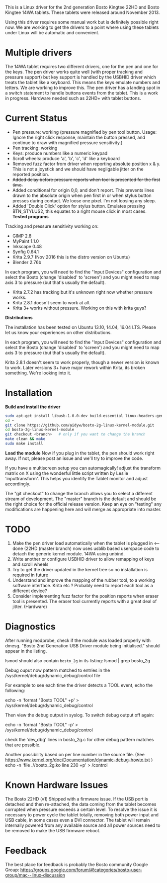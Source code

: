 This is a Linux driver for the 2nd generation Bosto Kingtee 22HD and Bosto Kingtee 14WA tablets.
These tablets were released around November 2013.

Using this driver requires some manual work but is definitely possible right now. We are
working to get the drivers to a point where using these tablets under Linux will be automatic
and convenient.

Multiple drivers
================

The 14WA tablet requires two different drivers, one for the pen and one for the keys.
The pen driver works quite well (with proper tracking and pressure support) but key support
is handled by the USBHID driver which treats the tablet like a keyboard. This means the keys
emulate numbers and letters. We are working to improve this.
The pen driver has a landing spot in a switch statement to handle buttons events from the tablet. This is a work in progress.
Hardware needed such as 22HD+ with tablet buttons.

Current Status
==============

* Pen pressure: working (pressure magnified by pen tool button. Usage: Ignore the right click response, maintain the button pressed, and continue to draw with magnified pressure sensitivity.)
* Pen tracking: working
* Keys: produce numbers like a numeric keypad
* Scroll wheels: produce 'a', 'b', 'c', 'd' like a keyboard
* Removed fuzz factor from driver when reporting absolute position x & y. This is not a joystick and we should have negligable jitter on the reported position.
* ~~Added delay before pressure reports when tool is presented for the first time.~~
* Added conditional for origin 0,0, and don't report. This prevents lines drawn to the absolute origin when pen first in or when stylus button presses during contact. We loose one pixel. I'm not loosing any sleep.
* Added 'Double Click' option for stylus button. Emulates pressing BTN_STYLUS2, this equates to a right mouse click in most cases.
**Tested programs**

Tracking and pressure sensitivity working on:

* GIMP 2.8
* MyPaint 1.1.0
* Inkscape 0.48
* Synfig 0.64.1
* Krita 2.9.7 (Nov 2016 this is the distro version on Ubuntu) 
* Blender 2.76b

In each program, you will need to find the "Input Devices" configuration and select the Bosto (change 'disabled' to 'screen') and you might need to map axis 3 to pressure (but that's usually the default).

* Krita 2.7.2 has tracking but it's unknown right now whether pressure works.
* Krita 2.8.1 doesn't seem to work at all.
* Krita 3+ works without pressure. Working on this with krita guys?

**Distributions**

The installation has been tested on Ubuntu 13.10, 14.04, 16.04 LTS. Please let us know your experiences on other distributions.


In each program, you will need to find the "Input Devices" configuration and select the Bosto (change 'disabled' to 'screen') and you might need to map axis 3 to pressure (but that's usually the default).

Krita 2.8.1 doesn't seem to work properly, though a newer version is known to work. Later versions 3+ have major rework within Krita, its broken something. We're looking into it.

Installation
============

**Build and install the driver**

```bash
sudo apt-get install libusb-1.0.0-dev build-essential linux-headers-generic git     # install requirements
cd ~
git clone https://github.com/aidyw/bosto-2g-linux-kernel-module.git
cd bosto-2g-linux-kernel-module
git checkout <branch>   # only if you want to change the branch
make clean && make
sudo make install
```

**Load the module**
Now if you plug in the tablet, the pen should work right away. If not, please post an issue and we'll try to improve the code.

If you have a multiscreen setup you can automagically! adjust the transform matrix on X using the wonderful little script written by Leslie  'inputtransform'.
This helps you identify the Tablet monitor and adjust accordingly.

The "git checkout" to change the branch allows you to select a different stream of development.
The "master" branch is the default and should be the right choice for the official release version.
Keep an eye on "testing" any modifications are happening here and will merge as appropriate into master.


TODO
====

1. Make the pen driver load automatically when the tablet is plugged in  <-- done (22HD (master branch) now uses usblib based userspace code to detach the generic kernel module. 14WA using unbind.
2. Write another or configure USBHID driver to allow remapping of keys and scroll wheels
3. Try to get the driver updated in the kernel tree so no installation is required in future
4. Understand and improve the mapping of the rubber tool, to a working software interface. Krita etc ? Probably need to report each tool as a different device?
5. Consider implementing fuzz factor for the position reports when eraser tool is presented. The eraser tool currently reports with a great deal of jitter. (Hardware)

Diagnostics
===========

After running modprobe, check if the module was loaded properly with dmesg.
"Bosto 2nd Generation USB Driver module being initialised." should appear in the listing.

lsmod should also contain `bosto_2g` in its listing: lsmod | grep bosto_2g

Debug ouput now pattern matched to entries in the /sys/kernel/debug/dynamic_debug/control file


For example to see each time the driver detects a TOOL event, echo the following:

echo -n 'format "Bosto TOOL" +p' > /sys/kernel/debug/dynamic_debug/control

Then view the debug output in syslog. To switch debug output off again:

echo -n 'format "Bosto TOOL" -p' > /sys/kernel/debug/dynamic_debug/control

check the 'dev_dbg' lines in bosto_2g.c for other debug pattern matches that are possible.

Another possibility based on per line number in the source file.
(See https://www.kernel.org/doc/Documentation/dynamic-debug-howto.txt )
echo -n 'file ./<path to source>/bosto_2g.ko line 230 +p' > <debugfs>/control

Known Hardware Issues
=====================

The Bosto 22HD (v1) Shipped with a firmware issue. If the USB port is detached and then re-attached, the data coming from the tablet becomes corrupted when pressure exceeds a certain level.
To resolve the issue it is necessary to power cycle the tablet totally, removing both power input and USB cable, in some cases even a DVI connector.
The tablet will remain internally powered from any available source and all power sources need to be removed to make the USB firmware reboot.

Feedback
========

The best place for feedback is probably the Bosto community Google Group:
https://groups.google.com/forum/#!categories/bosto-user-group/mac--linux-discussion

